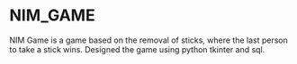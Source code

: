 # NIM_GAME
NIM Game is a game based on the removal of sticks, where the last person to take a stick wins. Designed the game using python tkinter and sql.

